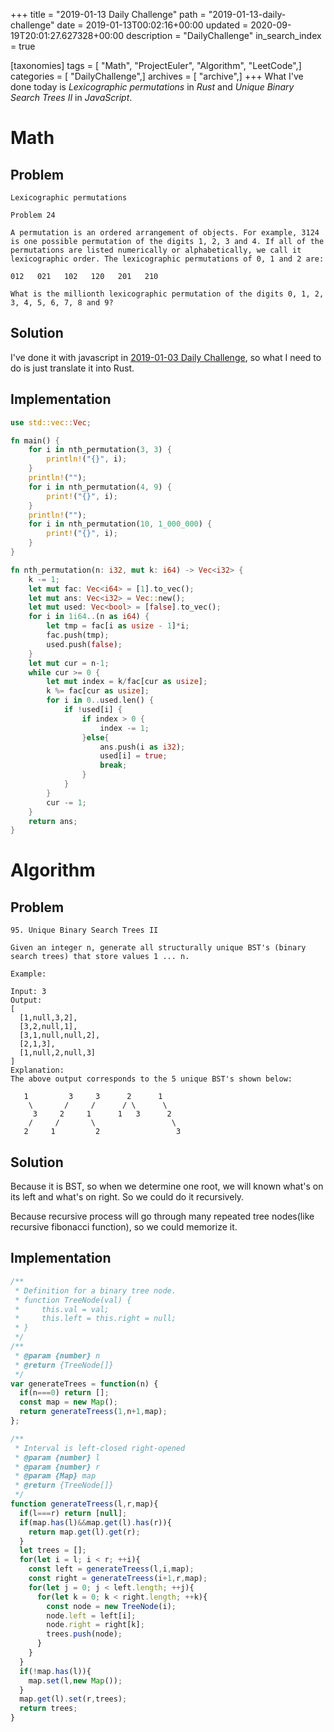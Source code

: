 +++
title = "2019-01-13 Daily Challenge"
path = "2019-01-13-daily-challenge"
date = 2019-01-13T00:02:16+00:00
updated = 2020-09-19T20:01:27.627328+00:00
description = "DailyChallenge"
in_search_index = true

[taxonomies]
tags = [ "Math", "ProjectEuler", "Algorithm", "LeetCode",]
categories = [ "DailyChallenge",]
archives = [ "archive",]
+++
What I've done today is *Lexicographic permutations* in *Rust* and *Unique Binary Search Trees II* in *JavaScript*.

<!--more-->

# Math

## Problem

```
Lexicographic permutations

Problem 24 

A permutation is an ordered arrangement of objects. For example, 3124 is one possible permutation of the digits 1, 2, 3 and 4. If all of the permutations are listed numerically or alphabetically, we call it lexicographic order. The lexicographic permutations of 0, 1 and 2 are:

012   021   102   120   201   210

What is the millionth lexicographic permutation of the digits 0, 1, 2, 3, 4, 5, 6, 7, 8 and 9?
```

## Solution

I've done it with javascript in [2019-01-03 Daily Challenge](https://csuwangj.github.io/2019-01-03-Daily-Challenge/), so what I need to do is just translate it into Rust.

## Implementation

```rust
use std::vec::Vec;

fn main() {
    for i in nth_permutation(3, 3) {
        println!("{}", i);
    }
    println!("");
    for i in nth_permutation(4, 9) {
        print!("{}", i);
    }
    println!("");
    for i in nth_permutation(10, 1_000_000) {
        print!("{}", i);
    }
}

fn nth_permutation(n: i32, mut k: i64) -> Vec<i32> {
    k -= 1;
    let mut fac: Vec<i64> = [1].to_vec();
    let mut ans: Vec<i32> = Vec::new();
    let mut used: Vec<bool> = [false].to_vec();
    for i in 1i64..(n as i64) {
        let tmp = fac[i as usize - 1]*i;
        fac.push(tmp);
        used.push(false);
    }
    let mut cur = n-1;
    while cur >= 0 {
        let mut index = k/fac[cur as usize];
        k %= fac[cur as usize];
        for i in 0..used.len() {
            if !used[i] {
                if index > 0 {
                    index -= 1;
                }else{
                    ans.push(i as i32);
                    used[i] = true;
                    break;
                }
            }
        }
        cur -= 1;
    }
    return ans;
}
```

# Algorithm

## Problem

```
95. Unique Binary Search Trees II

Given an integer n, generate all structurally unique BST's (binary search trees) that store values 1 ... n.

Example:

Input: 3
Output:
[
  [1,null,3,2],
  [3,2,null,1],
  [3,1,null,null,2],
  [2,1,3],
  [1,null,2,null,3]
]
Explanation:
The above output corresponds to the 5 unique BST's shown below:

   1         3     3      2      1
    \       /     /      / \      \
     3     2     1      1   3      2
    /     /       \                 \
   2     1         2                 3
```

## Solution

Because it is BST, so when we determine one root, we will known what's on its left and what's on right. So we could do it recursively.

Because recursive process will go through many repeated tree nodes(like recursive fibonacci function), so we could memorize it.

## Implementation

```js
/**
 * Definition for a binary tree node.
 * function TreeNode(val) {
 *     this.val = val;
 *     this.left = this.right = null;
 * }
 */
/**
 * @param {number} n
 * @return {TreeNode[]}
 */
var generateTrees = function(n) {
  if(n===0) return [];
  const map = new Map();
  return generateTreess(1,n+1,map);
};

/**
 * Interval is left-closed right-opened
 * @param {number} l
 * @param {number} r
 * @param {Map} map
 * @return {TreeNode[]}
 */
function generateTreess(l,r,map){
  if(l===r) return [null];
  if(map.has(l)&&map.get(l).has(r)){
    return map.get(l).get(r);
  }
  let trees = [];
  for(let i = l; i < r; ++i){
    const left = generateTreess(l,i,map);
    const right = generateTreess(i+1,r,map);
    for(let j = 0; j < left.length; ++j){
      for(let k = 0; k < right.length; ++k){
        const node = new TreeNode(i);
        node.left = left[i];
        node.right = right[k];
        trees.push(node);
      }
    }
  }
  if(!map.has(l)){
    map.set(l,new Map());
  }
  map.get(l).set(r,trees);
  return trees;
}
```